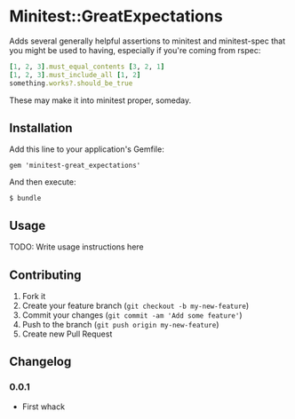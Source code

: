 # Minitest::GreatExpectations

Adds several generally helpful assertions to minitest and minitest-spec that you might be used to
having, especially if you're coming from rspec:

``` ruby
[1, 2, 3].must_equal_contents [3, 2, 1]
[1, 2, 3].must_include_all [1, 2]
something.works?.should_be_true
```

These may make it into minitest proper, someday.

## Installation

Add this line to your application's Gemfile:

    gem 'minitest-great_expectations'

And then execute:

    $ bundle

## Usage

TODO: Write usage instructions here

## Contributing

1. Fork it
2. Create your feature branch (`git checkout -b my-new-feature`)
3. Commit your changes (`git commit -am 'Add some feature'`)
4. Push to the branch (`git push origin my-new-feature`)
5. Create new Pull Request

## Changelog

### 0.0.1

* First whack